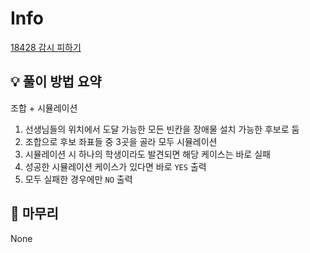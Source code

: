 # Info
[18428 감시 피하기](https://www.acmicpc.net/problem/18428)

## 💡 풀이 방법 요약
조합 + 시뮬레이션

1. 선생님들의 위치에서 도달 가능한 모든 빈칸을 장애물 설치 가능한 후보로 둠
2. 조합으로 후보 좌표들 중 3곳을 골라 모두 시뮬레이션
3. 시뮬레이션 시 하나의 학생이라도 발견되면 해당 케이스는 바로 실패
4. 성공한 시뮬레이션 케이스가 있다면 바로 `YES` 출력
5. 모두 실패한 경우에만 `NO` 출력

## 🙂 마무리
None
